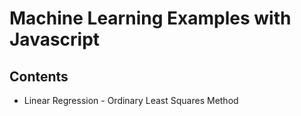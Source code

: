 # Machine Learning Examples with Javascript

## Contents
* Linear Regression - Ordinary Least Squares Method